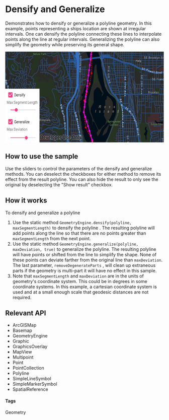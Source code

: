 # Densify and Generalize 
Demonstrates how to densify or generalize a polyline geometry. In this example, points representing a ships location are shown at irregular intervals. One can densify the polyline connecting these lines to interpolate points along the line at regular intervals. Generalizing the polyline can also simplify the geometry while preserving its general shape.

![Densify and Generalize App](densify-and-generalize.png)
## How to use the sample 
Use the sliders to control the parameters of the densify and generalize methods. You can deselect the checkboxes for either method to remove its effect from the result polyline. You can also hide the result to only see the original by deselecting the "Show result" checkbox.

## How it works
To densify and generalize a polyline 
1. Use the static method `GeometryEngine.densify(polyline, maxSegmentLength)` to densify the polyline . The resulting polyline will add points along the line so that there are no points greater than `maxSegmentLength` from the next point.
2. Use the static method `GeometryEngine.generalize(polyline, maxDeviation, true)` to generalize the polyline. The resulting polyline will have points or shifted from the line to simplify the shape. None of these points can deviate farther from the original line than `maxDeviation`. The last parameter, `removeDegenerateParts` , will clean up extraneous parts if the geometry is multi-part it will have no effect in this sample.
3. Note that `maxSegmentLength` and `maxDeviation` are in the units of geometry's coordinate system. This could be in degrees in some coordinate systems. In this example, a cartesian coordinate system is used and at a small enough scale that geodesic distances are not required.

## Relevant API
* ArcGISMap
* Basemap
* GeometryEngine
* Graphic
* GraphicsOverlay
* MapView
* Multipoint
* Point
* PointCollection
* Polyline
* SimpleLineSymbol
* SimpleMarkerSymbol
* SpatialReference

#### Tags
Geometry